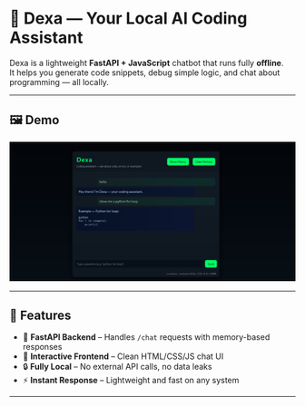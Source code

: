 # 🤖 Dexa — Your Local AI Coding Assistant

Dexa is a lightweight **FastAPI + JavaScript** chatbot that runs fully **offline**.  
It helps you generate code snippets, debug simple logic, and chat about programming — all locally.

---

## 🖼 Demo

![Dexa Screenshot](https://raw.githubusercontent.com/njengamoses/Dexa/main/assets/dexa-demo.png)




---

## 🚀 Features
- 🧩 **FastAPI Backend** – Handles `/chat` requests with memory-based responses  
- 💬 **Interactive Frontend** – Clean HTML/CSS/JS chat UI  
- 🔒 **Fully Local** – No external API calls, no data leaks  
- ⚡ **Instant Response** – Lightweight and fast on any system  

---


